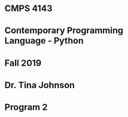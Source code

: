 # CMPS 4143
# Contemporary Programming Language - Python
# Fall 2019
# Dr. Tina Johnson
# Program 2
